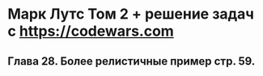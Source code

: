 # Марк Лутс  Том 2 + решение задач с https://codewars.com

## Глава 28. Более релистичные пример стр. 59.
